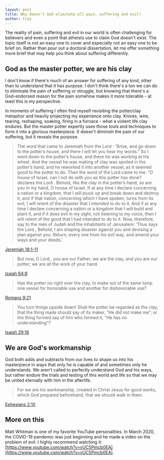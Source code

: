 ```yaml
---
layout: post
title: Why doesn't God eliminate all pain, suffering and evil?
author: tray
---
```


The reality of pain, suffering and evil in our world is often challenging for believers and even a point that atheists use to claim God doesn't exist. The topic itself is not an easy one to cover and especially not an easy one to be brief on. Rather than pour out a doctoral dissertation, let me offer something more brief that may help you think about suffering differently.

## God as the master potter, we are his clay

I don't know if there's much of an answer for suffering of any kind, other than to understand that it has purpose. I don't think there's a ton we can do to eliminate the pain of suffering or struggle, but knowing that there's a God-endorsed reason for the pain somehow makes it more tolerable - at least this is my perspective.

In moments of suffering I often find myself revisiting the potter/clay metaphor and heavily projecting my experience onto clay. Knives, wire, tearing, reshaping, soaking, firing in a furnace - what a violent life clay endures. But the master potter expertly uses those tools and techniques to form it into a glorious masterpiece. It doesn't diminish the pain of our suffering, but it reveals the purpose.

> The word that came to Jeremiah from the Lord : “Arise, and go down to the potter’s house, and there I will let you hear my words.” So I went down to the potter’s house, and there he was working at his wheel. And the vessel he was making of clay was spoiled in the potter’s hand, and he reworked it into another vessel, as it seemed good to the potter to do. Then the word of the Lord came to me: “O house of Israel, can I not do with you as this potter has done? declares the Lord . Behold, like the clay in the potter’s hand, so are you in my hand, O house of Israel. If at any time I declare concerning a nation or a kingdom, that I will pluck up and break down and destroy it, and if that nation, concerning which I have spoken, turns from its evil, I will relent of the disaster that I intended to do to it. And if at any time I declare concerning a nation or a kingdom that I will build and plant it, and if it does evil in my sight, not listening to my voice, then I will relent of the good that I had intended to do to it. Now, therefore, say to the men of Judah and the inhabitants of Jerusalem: ‘Thus says the Lord , Behold, I am shaping disaster against you and devising a plan against you. Return, every one from his evil way, and amend your ways and your deeds.’

[Jeremiah 18:1-11](https://my.bible.com/bible/59/JER.18.1-11)

> But now, O Lord , you are our Father; we are the clay, and you are our potter; we are all the work of your hand.

[Isaiah 64:8](https://my.bible.com/bible/59/ISA.64.8)

> Has the potter no right over the clay, to make out of the same lump one vessel for honorable use and another for dishonorable use?

[Romans 9:21](https://my.bible.com/bible/59/ROM.9.21)

> You turn things upside down! Shall the potter be regarded as the clay, that the thing made should say of its maker, “He did not make me”; or the thing formed say of him who formed it, “He has no understanding”?

[Isaiah 29:16](https://my.bible.com/bible/59/ISA.29.16)

## We are God's workmanship

God both adds and subtracts from our lives to shape us into his masterpiece in ways that only he is capable of and sometimes only he understands. We aren't called to perfectly understand God and his ways, but rather endure the trials and testing of this world and life so that we may be united eternally with him in the afterlife.

> For we are his workmanship, created in Christ Jesus for good works, which God prepared beforehand, that we should walk in them.

[Ephesians 2:10](https://my.bible.com/bible/59/EPH.2.10)

## More on this

Matt Whitman is one of my favorite YouTube personalities. In March 2020, the COVID-19 pandemic was just beginning and he made a video on the problem of evil. I highly recommend watching it: [https://www.youtube.com/watch?v=vUC5Pmcb0EA](https://www.youtube.com/watch?v=vUC5Pmcb0EA).
